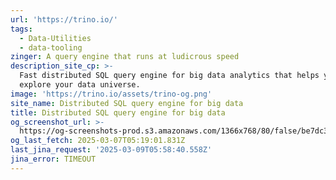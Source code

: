 ```yaml
---
url: 'https://trino.io/'
tags:
  - Data-Utilities
  - data-tooling
zinger: A query engine that runs at ludicrous speed
description_site_cp: >-
  Fast distributed SQL query engine for big data analytics that helps you
  explore your data universe.
image: 'https://trino.io/assets/trino-og.png'
site_name: Distributed SQL query engine for big data
title: Distributed SQL query engine for big data
og_screenshot_url: >-
  https://og-screenshots-prod.s3.amazonaws.com/1366x768/80/false/be7dc32d8d2b6c2d9cf9f8a3143feb8c5363cf2588d44812fcadb1283ecbc88b.jpeg
og_last_fetch: 2025-03-07T05:19:01.831Z
last_jina_request: '2025-03-09T05:58:40.558Z'
jina_error: TIMEOUT
---
```


